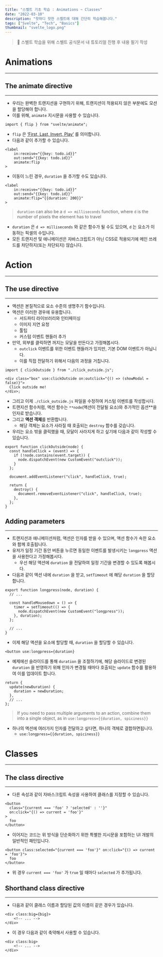 ```yaml
---
title: "스벨트 기초 학습 : Animations ~ Classes"
date: "2022-03-10"
description: "핫하디 핫한 스벨트에 대해 간단히 학습해봅니다."
tags: ["Svelte", "Tech", "Basics"]
thumbnail: "svelte_logo.png"
---
```


> 📖 스벨트 학습을 위해 스벨트 공식문서 내 튜토리얼 진행 후 내용 필기 작성

# Animations

---

## The animate directive

---

- 우리는 완벽한 트랜지션을 구현하기 위해, 트랜지션이 적용되지 않은 부분에도 모션을 할당해야 합니다.
- 이를 위해, `animate` 지시문을 사용할 수 있습니다.

```tsx
import { flip } from "svelte/animate";
```

- `flip` 은 [‘First, Last, Invert, Play’](https://aerotwist.com/blog/flip-your-animations/) 를 의미합니다.
- 다음과 같이 추가할 수 있습니다.

```tsx
<label
	in:receive="{{key: todo.id}}"
	out:send="{{key: todo.id}}"
	animate:flip
>
```

- 이동이 느린 경우, `duration` 을 추가할 수도 있습니다.

```tsx
<label
	in:receive="{{key: todo.id}}"
	out:send="{{key: todo.id}}"
	animate:flip="{{duration: 200}}"
>
```

> `duration` can also be a `d => milliseconds` function, where `d` is the number of pixels the element has to travel

- `duration` 은 `d => milliseconds` 와 같은 함수가 될 수도 있으며, `d` 는 요소가 이동하는 픽셀의 수입니다.
- 모든 트랜지션 및 애니메이션은 자바스크립트가 아닌 CSS로 적용되기에 메인 쓰레드를 차단하지(또는 차단되지) 않습니다.

# Action

---

## The use directive

---

- 액션은 본질적으로 요소 수준의 생명주기 함수입니다.
- 액션은 이러한 경우에 유용합니다.
  - 서드파티 라이브러리와 인터페이싱
  - 이미지 지연 요청
  - 툴팁
  - 커스텀 이벤트 핸들러 추가
- 만약, 외부를 클릭하면 꺼지는 모달을 만든다고 가정해봅시다.
  - `outclick` 이벤트를 위한 이벤트 핸들러가 있지만, 기본 DOM 이벤트가 아닙니다.
  - 이를 직접 전달하기 위해서 다음의 과정을 거칩니다.

```tsx
import { clickOutside } from "./click_outside.js";

<div class="box" use:clickOutside on:outclick="{() => (showModal = false)}">
  Click outside me!
</div>;
```

- 그리고 이제 `./click_outside.js` 파일을 수정하여 커스텀 이벤트를 작성합시다.
- 트랜지션 함수처럼, 액션 함수는 `**node`(액션이 전달될 요소)와 추가적인 옵션\*\*을 인자로 받습니다.
- 그리고 **액션 객체**를 반환합니다.
  - 해당 객체는 요소가 사라질 때 호출되는 `destroy` 함수를 갖습니다.
- 우리는 요소 밖을 클릭했을 때, 모달이 사라지게 하고 싶기에 다음과 같이 작성할 수 있습니다.

```tsx
export function clickOutside(node) {
  const handleClick = (event) => {
    if (!node.contains(event.target)) {
      node.dispatchEvent(new CustomEvent("outclick"));
    }
  };

  document.addEventListener("click", handleClick, true);

  return {
    destroy() {
      document.removeEventListener("click", handleClick, true);
    },
  };
}
```

## Adding parameters

---

- 트랜지션과 애니메이션처럼, 액션은 인자를 받을 수 있으며, 액션 함수가 속한 요소와 함께 호출됩니다.
- 유저가 일정 기간 동안 버튼을 누르면 동일한 이벤트를 발생시키는 `longpress` 액션을 사용한다고 가정해봅시다.
  - 우선 해당 액션에 `duration` 을 전달하여 일정 기간을 변경할 수 있도록 해봅시다.
- 다음과 같이 액션 내에 `duration` 을 받고, `setTimeout` 에 해당 `duration` 을 할당합니다.

```tsx
export function longpress(node, duration) {
  // ...

  const handleMousedown = () => {
    timer = setTimeout(() => {
      node.dispatchEvent(new CustomEvent("longpress"));
    }, duration);
  };

  // ...
}
```

- 이제 해당 액션을 요소에 할당할 때, `duration` 을 할당할 수 있습니다.

```tsx
<button use:longpress={duration}
```

- 예제에선 슬라이드를 통해 `duration` 을 조절하기에, 해당 슬라이드로 변경된 `duration` 을 반영하기 위해 인자가 변경될 때마다 호출되는 `update` 함수를 활용하여 이를 업데이트 합니다.

```tsx
return {
  update(newDuration) {
    duration = newDuration;
  },
  // ...
};
```

> If you need to pass multiple arguments to an action, combine them into a single object, as in `use:longpress={{duration, spiciness}}`

- 하나의 액션에 여러가지 인자를 전달하고 싶다면, 하나의 객체로 결합하면됩니다.
  - `use:longpress={{duration, spiciness}}`

# Classes

---

## The class directive

---

- 다른 속성과 같이 자바스크립트 속성을 사용하여 클래스를 지정할 수 있습니다.

```tsx
<button
  class="{current === 'foo' ? 'selected' : ''}"
  on:click="{() => current = 'foo'}"
>
  foo
</button>
```

- 이어지는 코드는 위 방식을 단순화하기 위한 특별한 지시문을 포함하는 UI 개발의 일반적인 패턴입니다.

```tsx
<button class:selected="{current === 'foo'}" on:click="{() => current = 'foo'}">
  foo
</button>
```

- 위 경우 `current === 'foo'` 가 `true` 일 때마다 `selected` 가 추가됩니다.

## Shorthand class directive

---

- 다음과 같이 클래스 이름과 할당된 값의 이름이 같은 경우가 있습니다.

```tsx
<div class:big={big}>
	<!-- ... -->
</div>
```

- 이 경우 다음과 같이 축약해서 사용할 수 있습니다.

```tsx
<div class:big>
	<!-- ... -->
</div>
```
